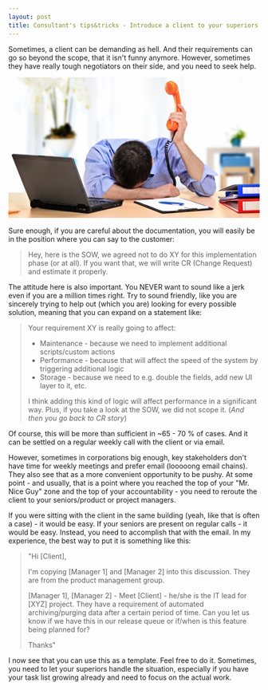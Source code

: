 ```yaml
---
layout: post
title: Consultant's tips&tricks - Introduce a client to your superiors
---
```


Sometimes, a client can be demanding as hell. And their requirements can go so beyond the scope, that it isn't funny anymore. However, sometimes they have really tough negotiators on their side, and you need to seek help.

<!--more-->

![lol](/images/dealing-with-difficult-clients.jpg)

Sure enough, if you are careful about the documentation, you will easily be in the position where you can say to the customer:
> Hey, here is the SOW, we agreed not to do XY for this implementation phase (or at all). If you want that, we will write CR (Change Request) and estimate it properly.

The attitude here is also important. You NEVER want to sound like a jerk even if you are a million times right. Try to sound friendly, like you are sincerely trying to help out (which you are) looking for every possible solution, meaning that you can expand on a statement like:
> Your requirement XY is really going to affect:
>
> - Maintenance - because we need to implement additional scripts/custom actions
> - Performance - because that will affect the speed of the system by triggering additional logic
> - Storage - because we need to e.g. double the fields, add new UI layer to it, etc.
>
> I think adding this kind of logic will affect performance in a significant way. Plus, if you take a look at the SOW, we did not scope it. (*And then you go back to CR story*)

Of course, this will be more than sufficient in ~65 - 70 % of cases. And it can be settled on a regular weekly call with the client or via email.

However, sometimes in corporations big enough, key stakeholders don't have time for weekly meetings and prefer email (looooong email chains). They also see that as a more convenient opportunity to be pushy. At some point - and usually, that is a point where you reached the top of your "Mr. Nice Guy" zone and the top of your accountability - you need to reroute the client to your seniors/product or project managers.

If you were sitting with the client in the same building (yeah, like that is often a case) -  it would be easy. If your seniors are present on regular calls - it would be easy. Instead, you need to accomplish that with the email. In my experience, the best way to put it is something like this:
> "Hi [Client],
>
>I'm copying [Manager 1] and [Manager 2] into this discussion. They are from the product management group.
>
>[Manager 1], [Manager 2] - Meet [Client] - he/she is the IT lead for [XYZ] project. They have a requirement of automated archiving/purging data after a certain period of time. Can you let us know if we have this in our release queue or if/when is this feature being planned for?
>
>Thanks"

I now see that you can use this as a template. Feel free to do it. Sometimes, you need to let your superiors handle the situation, especially if you have your task list growing already and need to focus on the actual work.
